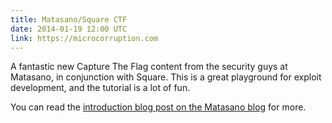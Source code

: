 ```yaml
---
title: Matasano/Square CTF
date: 2014-01-19 12:00 UTC
link: https://microcorruption.com
---
```


A fantastic new Capture The Flag content from the security guys at Matasano, in conjunction with Square. This is a great playground for exploit development, and the tutorial is a lot of fun.

You can read the [introduction blog post on the Matasano blog](http://www.matasano.com/matasano-square-microcontroller-ctf/) for more.

